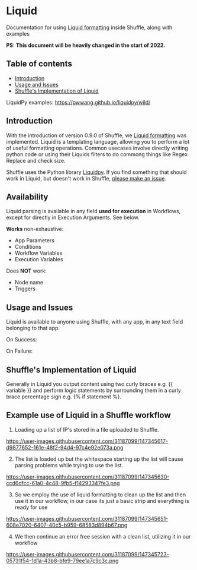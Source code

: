 # Liquid 
Documentation for using [Liquid formatting](https://shopify.github.io/liquid/) inside Shuffle, along with examples

**PS: This document will be heavily changed in the start of 2022.**

## Table of contents
* [Introduction](#introduction)
* [Usage and Issues](#usage_and_issues)
* [Shuffle's Implementation of Liquid](#Shuffle's_Implementation_of_Liquid)

LiquidPy examples: https://pwwang.github.io/liquidpy/wild/

## Introduction
With the introduction of version 0.9.0 of Shuffle, we [Liquid formatting](https://shopify.github.io/liquid/) was implemented. Liquid is a templating language, allowing you to perform a lot of useful formatting operations. Common usecases involve directly writing python code or using their Liquids filters to do commong things like Regex Replace and check size. 

Shuffle uses the Python library [Liquidpy](https://github.com/pwwang/liquidpy). If you find something that should work in Liquid, but doesn't work in Shuffle, [please make an issue](https://github.com/pwwang/liquidpy/issues/new). 

## Availability
Liquid parsing is available in any field **used for execution** in Workflows, except for directly in Execution Arguments. See below.

**Works** non-exhaustive:
- App Parameters
- Conditions
- Workflow Variables
- Execution Variables

Does **NOT** work:
- Node name
- Triggers

## Usage and Issues
Liquid is available to anyone using Shuffle, with any app, in any text field belonging to that app. 

On Success:

On Failure:

## Shuffle's Implementation of Liquid
Generally in Liquid you output content using two curly braces e.g. {{ variable }} and perform logic statements by surrounding them in a curly brace percentage sign e.g. {% if statement %}.


## Example use of Liquid in a Shuffle workflow 

1. Loading up a list of IP's stored in a file uploaded to Shuffle.

https://user-images.githubusercontent.com/31187099/147345617-d9877652-161e-48f2-94d4-97c4e92e073a.png

2. The list is loaded up but the whitespace starting up the list will cause parsing problems while trying to use the list.

https://user-images.githubusercontent.com/31187099/147345630-ccd6dfcc-61a0-4c48-9fb5-f14293347fe3.png

3. So we employ the use of liquid formatting to clean up the list and then use it in our workflow, in our case its just a basic strip and everything is ready for use

https://user-images.githubusercontent.com/31187099/147345651-608e7020-6407-40c5-b959-68583d894b67.png

4. We then continue an error free session with a clean list, utilizing it in our workflow

https://user-images.githubusercontent.com/31187099/147345723-05731f54-1d1a-43b8-bfe9-79ee1a7c9c3c.png
